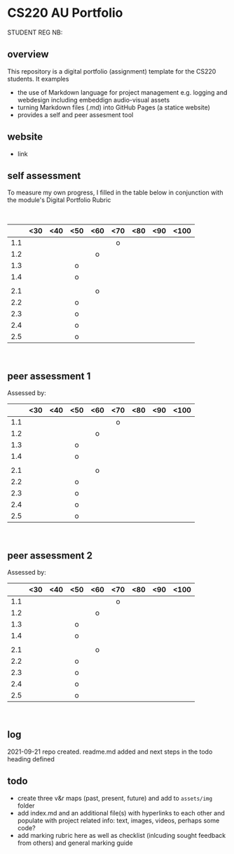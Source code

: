 # CS220 AU Portfolio
STUDENT REG NB:

## overview
This repository is a digital portfolio (assignment) template for the CS220 students. It examples 
- the use of Markdown language for project management e.g. logging and webdesign including embeddign audio-visual assets
- turning Markdown files (.md) into GitHub Pages (a statice website)
- provides a self and peer assesment tool

## website
- link

## self assessment
To measure my own progress, I filled in the table below in conjunction with the module's Digital Portfolio Rubric <!-- todo make, hyperlink, adjust table below -->

<br>

|   | <30 | <40 | <50 | <60 | <70 | <80 | <90 | <100 |
|---|:-----:|:-----:|:-----:|:-----:|:-----:|:-----:|:-----:|:------:|
| 1.1 |     |     |     |     |  o  |     |     |      |
| 1.2 |     |     |     |  o  |     |     |     |      |
| 1.3 |     |     |  o  |     |     |     |     |      |
| 1.4 |     |     |  o  |     |     |     |     |      |
|     |     |     |     |     |     |     |     |      |
| 2.1 |     |     |     |  o  |     |     |     |      |
| 2.2 |     |     |  o  |     |     |     |     |      |
| 2.3 |     |     |  o  |     |     |     |     |      |
| 2.4 |     |     |  o  |     |     |     |     |      |
| 2.5 |     |     |  o  |     |     |     |     |      |

<br>

## peer assessment 1
Assessed by: <!-- add student reg nb -->

|   | <30 | <40 | <50 | <60 | <70 | <80 | <90 | <100 |
|---|:-----:|:-----:|:-----:|:-----:|:-----:|:-----:|:-----:|:------:|
| 1.1 |     |     |     |     |  o  |     |     |      |
| 1.2 |     |     |     |  o  |     |     |     |      |
| 1.3 |     |     |  o  |     |     |     |     |      |
| 1.4 |     |     |  o  |     |     |     |     |      |
|     |     |     |     |     |     |     |     |      |
| 2.1 |     |     |     |  o  |     |     |     |      |
| 2.2 |     |     |  o  |     |     |     |     |      |
| 2.3 |     |     |  o  |     |     |     |     |      |
| 2.4 |     |     |  o  |     |     |     |     |      |
| 2.5 |     |     |  o  |     |     |     |     |      |

<br>

## peer assessment 2
Assessed by: <!-- add student reg nb -->

|   | <30 | <40 | <50 | <60 | <70 | <80 | <90 | <100 |
|---|:-----:|:-----:|:-----:|:-----:|:-----:|:-----:|:-----:|:------:|
| 1.1 |     |     |     |     |  o  |     |     |      |
| 1.2 |     |     |     |  o  |     |     |     |      |
| 1.3 |     |     |  o  |     |     |     |     |      |
| 1.4 |     |     |  o  |     |     |     |     |      |
|     |     |     |     |     |     |     |     |      |
| 2.1 |     |     |     |  o  |     |     |     |      |
| 2.2 |     |     |  o  |     |     |     |     |      |
| 2.3 |     |     |  o  |     |     |     |     |      |
| 2.4 |     |     |  o  |     |     |     |     |      |
| 2.5 |     |     |  o  |     |     |     |     |      |

<br>

## log
<!-- #todo remove content of template's log and add my own -->
2021-09-21 repo created. readme.md added and next steps in the todo heading defined

## todo
- create three v&r maps (past, present, future) and add to `assets/img` folder
- add index.md and an additional file(s) with hyperlinks to each other and populate with project related info: text, images, videos, perhaps some code?
- add marking rubric here as well as checklist (inlcuding sought feedback from others) and general marking guide
